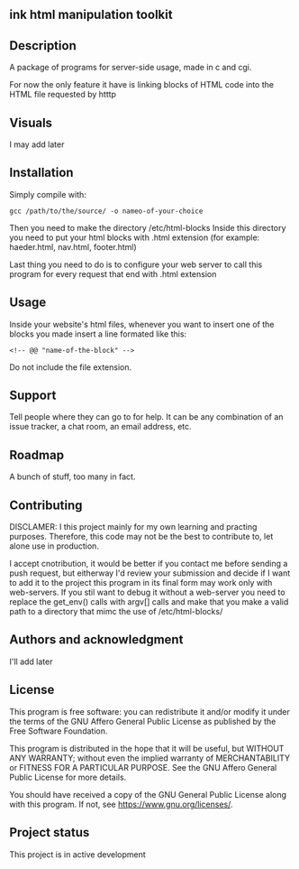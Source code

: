 
## ink html manipulation toolkit

## Description
A  package of programs for server-side usage, made in c and cgi.

For now the only feature it have is linking blocks of HTML code into the HTML file requested by htttp


## Visuals
I may add later

## Installation
Simply compile with:
```code 
gcc /path/to/the/source/ -o nameo-of-your-choice
```
Then you need to make the directory /etc/html-blocks
Inside this directory you need to put your html blocks with .html extension (for example: haeder.html, nav.html, footer.html)

Last thing you need to do is to configure your web server to call this program for every request that end with .html extension

## Usage
Inside your website's html files, whenever you want to insert one of the blocks you made insert a line formated like this:
```code 
<!-- @@ "name-of-the-block" -->
```
Do not include the file extension.

## Support
Tell people where they can go to for help. It can be any combination of an issue tracker, a chat room, an email address, etc.

## Roadmap
A bunch of stuff, too many in fact.

## Contributing
DISCLAMER: I this project mainly for my own learning and practing purposes.
Therefore, this code may not be the best to contribute to, let alone use in production.

I accept cnotribution, it would be better if you contact me before sending a push request,
but eitherway I'd review your submission and decide if I want to add it to the project
this program in its final form may work only with web-servers. If you stil want to debug it without a web-server
you need to replace the get_env() calls with argv[] calls and make that you make a valid path to a directory that mimc the use of /etc/html-blocks/

## Authors and acknowledgment
I'll add later

## License
This program is free software: you can redistribute it and/or modify it under the terms of the GNU Affero General Public License as published by the Free Software Foundation.

This program is distributed in the hope that it will be useful, but WITHOUT ANY WARRANTY; without even the implied warranty of MERCHANTABILITY or FITNESS FOR A PARTICULAR PURPOSE. See the GNU Affero General Public License for more details.

 You should have received a copy of the GNU General Public License along with this program. If not, see <https://www.gnu.org/licenses/>. 

## Project status
This project is in active development
